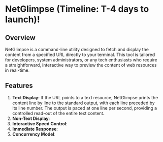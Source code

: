 # NetGlimpse (Timeline: T-4 days to launch)!
## Overview
NetGlimpse is a command-line utility designed to fetch and display the content from a specified URL directly to your
terminal. This tool is tailored for developers, system administrators, or any tech enthusiasts who require a 
straightforward, interactive way to preview the content of web resources in real-time.

## Features
1. **Text Display**: If the URL points to a text resource, NetGlimpse prints the content line by line to the standard output, 
with each line preceded by its line number. The output is paced at one line per second, providing a controlled read-out 
of the entire text content.
2. **Non-Text Display**:
3. **Interactive Speed Control**:
4. **Immediate Response**:
5. **Concurrency Model**:
